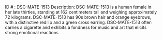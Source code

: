 ID # : DSC-MATE-1513
Description: DSC-MATE-1513 is a human female in her late thirties, standing at 162 centimeters tall and weighing approximately 72 kilograms. DSC-MATE-1513 has 90s brown hair and orange eyebrows, with a distinctive red lip and a green cross earring. DSC-MATE-1513 often carries a cigarette and exhibits a fondness for music and art that elicits strong emotional reactions.